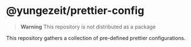 # @yungezeit/prettier-config

> **Warning**
>  This repository is not distributed as a package

This repository gathers a collection of pre-defined prettier configurations.

